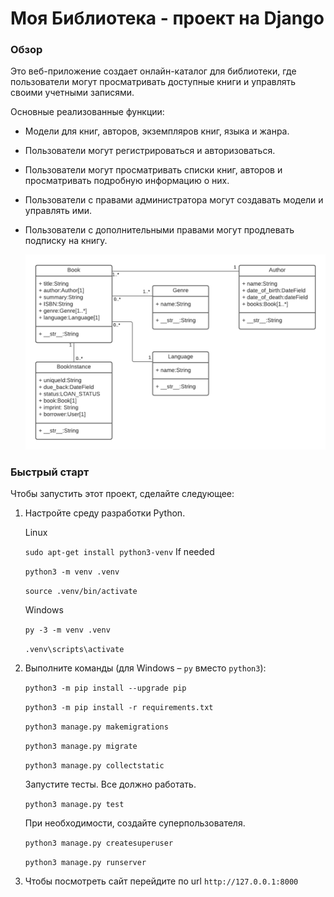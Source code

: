 # Моя Библиотека - проект на Django

### Обзор
Это веб-приложение создает онлайн-каталог для библиотеки, где пользователи могут просматривать доступные книги и управлять своими учетными записями.

Основные реализованные функции:
- Модели для книг, авторов, экземпляров книг, языка и жанра.
- Пользователи могут регистрироваться и авторизоваться.
- Пользователи могут просматривать списки книг, авторов и просматривать подробную информацию о них.
- Пользователи с правами администратора могут создавать модели и управлять ими.
- Пользователи с дополнительными правами могут продлевать подписку на книгу.

    ![image info](https://github.com/axkxd/django-home-library/blob/main/blog/static/images/lib.png)

### Быстрый старт

Чтобы запустить этот проект, сделайте следующее:
1. Настройте среду разработки Python. 
    
    Linux
    
    `sudo apt-get install python3-venv`    If needed
    
    `python3 -m venv .venv`
    
    `source .venv/bin/activate`

    Windows
    
    `py -3 -m venv .venv`
    
    `.venv\scripts\activate`

2. Выполните команды (для Windows – `py` вместо `python3`):

    `python3 -m pip install --upgrade pip`
    
    `python3 -m pip install -r requirements.txt`
    
    `python3 manage.py makemigrations`
    
    `python3 manage.py migrate`
    
    `python3 manage.py collectstatic`

    Запустите тесты. Все должно работать.
    
    `python3 manage.py test`

    При необходимости, создайте суперпользователя.
    
    `python3 manage.py createsuperuser`

    `python3 manage.py runserver`

3. Чтобы посмотреть сайт перейдите по url `http://127.0.0.1:8000`
